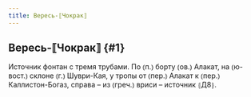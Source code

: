 ```yaml
---
title: Вересь-⟦Чокрак⟧
---
```

## Вересь-⟦Чокрак⟧ {#1}

Источник фонтан с тремя трубами. По ⦅п.⦆ борту ⦅ов.⦆ Алакат, на ⦅ю-вост.⦆ склоне ⦅г.⦆ Шуври-Кая, у тропы от ⦅пер.⦆ Алакат к ⦅пер.⦆ Каллистон-Богаз, справа – из ⦅греч.⦆ вриси – источник ⦃Д8⦄.
